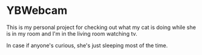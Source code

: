 YBWebcam
========

This is my personal project for checking out what my cat is doing while she is in my room and I'm in the living room watching tv.

In case if anyone's curious, she's just sleeping most of the time.
